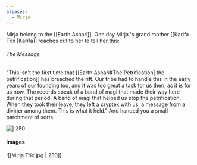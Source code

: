 ```yaml
---
aliases:
  - Mirja
---
```

Mirja belong to the [[Earth Ashari]].
One day Mirja 's grand mother [[Karifa Trix |Karifa]] reaches out to her to tell her this:
###### The Message
"This isn't the first time that [[Earth Ashari#The Petrification| the petrification]] has breached the rift. Our tribe had to handle this in the early years of our founding too, and it was too great a task for us then, as it is for us now. The records speak of a band of magi that made their way here during that period. A band of magi that helped us stop the petrification. When they took their leave, they left a cryptex with us, a message from a diviner among them. This is what it held." And handed you a small parchment of sorts.

![| 250](https://lh7-us.googleusercontent.com/M4EMMUbxuUrOLP_hUNm_EA0iaNHzky7eryqWxWBeHJVG8-XJrTHBr_gUOipkCKpRqX-kEaZL-DF33Uea1ke3HGn3hAHvpatsJL__VYjCZ-5OPqJHYewTaqyuaBNvRKYO-PX3xZ2Ad86j2qBlqE9XhXA)

#### Images


![[Mirja Trix.jpg | 250]]